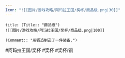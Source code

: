 ```yaml
---
Icon: "![[图片/游戏攻略/阿玛拉王国/奖杯/商品级.png|30]]"
---
```

```ad-common-bronze-trophy
title: (Title:: "商品级")
![[图片/游戏攻略/阿玛拉王国/奖杯/商品级.png|100]]

(Comment:: "用锻造制造了一件装备.")
```

#阿玛拉王国/奖杯 #奖杯 #奖杯/铜
